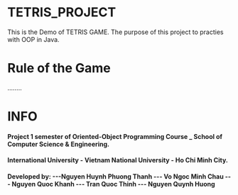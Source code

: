 #	TETRIS_PROJECT
 This is the Demo of TETRIS GAME.
 The purpose of this project to practies with OOP in Java.
 
#	Rule of the Game
 
........
#	INFO
 #### Project 1 semester of Oriented-Object Programming Course _ School of Computer Science & Engineering.
 #### International University - Vietnam National University - Ho Chi Minh City. 
 #### Developed by: ---Nguyen Huynh Phuong Thanh --- Vo Ngoc Minh Chau --- Nguyen Quoc Khanh --- Tran Quoc Thinh --- Nguyen Quynh Huong
